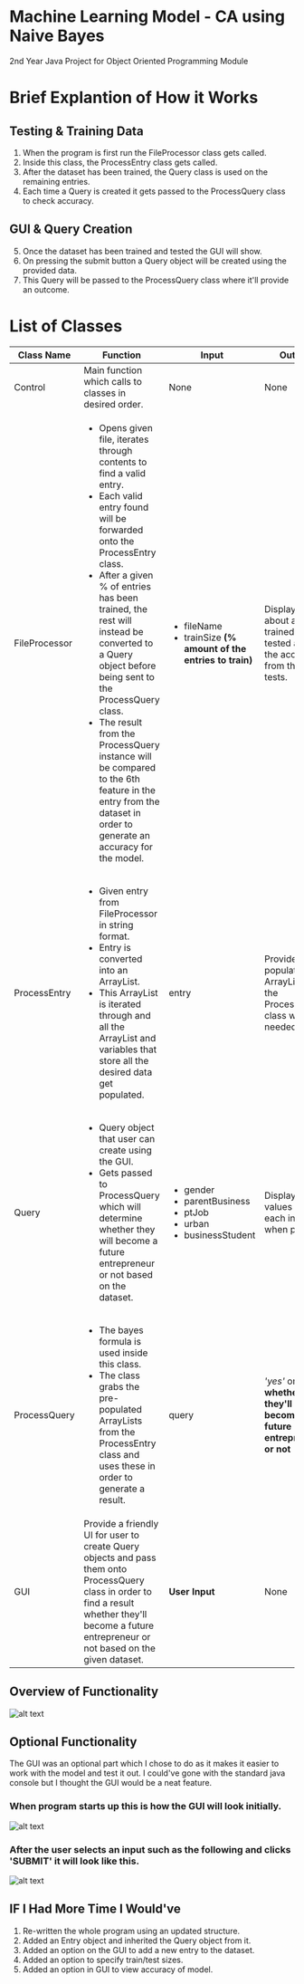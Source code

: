 # Machine Learning Model - CA using Naive Bayes
2nd Year Java Project for Object Oriented Programming Module

# Brief Explantion of How it Works

## Testing & Training Data
1. When the program is first run the FileProcessor class gets called.
2. Inside this class, the ProcessEntry class gets called.
3. After the dataset has been trained, the Query class is used on the remaining entries.
4. Each time a Query is created it gets passed to the ProcessQuery class to check accuracy.

## GUI & Query Creation
5. Once the dataset has been trained and tested the GUI will show.
6. On pressing the submit button a Query object will be created using the provided data.
7. This Query will be passed to the ProcessQuery class where it'll provide an outcome.

# List of Classes
Class Name | Function | Input | Output
--- | --- | --- | ---
Control | Main function which calls to classes in desired order. | None | None
FileProcessor | <ul><li>Opens given file, iterates through contents to find a valid entry.</li><li>Each valid entry found will be forwarded onto the ProcessEntry class.</li><li>After a given % of entries has been trained, the rest will instead be converted to a Query object before being sent to the ProcessQuery class.</li><li>The result from the ProcessQuery instance will be compared to the 6th feature in the entry from the dataset in order to generate an accuracy for the model.</li></ul>| <ul><li>fileName</li><li>trainSize **(% amount of the entries to train)** </li></ul> | Displays info about amount trained, tested and the accuracy from the tests.
ProcessEntry | <ul><li>Given entry from FileProcessor in string format.</li><li>Entry is converted into an ArrayList.</li><li>This ArrayList is iterated through and all the ArrayList and variables that store all the desired data get populated.</li></ul> | entry | Provides the populated ArrayLists to the ProcessQuery class when needed.
Query | <ul><li>Query object that user can create using the GUI.</li><li>Gets passed to ProcessQuery which will determine whether they will become a future entrepreneur or not based on the dataset.</li></ul> | <ul><li>gender</li><li>parentBusiness</li><li>ptJob</li><li>urban</li><li>businessStudent</li></ul> | Displays the values of each instance when printed.
ProcessQuery | <ul><li>The bayes formula is used inside this class.</li><li>The class grabs the pre-populated ArrayLists from the ProcessEntry class and uses these in order to generate a result.</li></ul> | query | *'yes'* or *'no'* **whether they'll become future entrepreneur or not**
GUI | Provide a friendly UI for user to create Query objects and pass them onto ProcessQuery class in order to find a result whether they'll become a future entrepreneur or not based on the given dataset. | **User Input** | None

## Overview of Functionality
![alt text](https://github.com/SeanHampson/MLM-CA/blob/main/images/Overview.png "Program Overview")

## Optional Functionality
The GUI was an optional part which I chose to do as it makes it easier to work with the model and test it out. I could've gone with the standard java console but I thought the GUI would be a neat feature.

### When program starts up this is how the GUI will look initially.
![alt text](https://github.com/SeanHampson/MLM-CA/blob/main/images/default-gui.png "Default GUI")

### After the user selects an input such as the following and clicks 'SUBMIT' it will look like this.
![alt text](https://github.com/SeanHampson/MLM-CA/blob/main/images/selection-gui.png "Selection GUI")

## IF I Had More Time I Would've
1. Re-written the whole program using an updated structure.
2. Added an Entry object and inherited the Query object from it.
3. Added an option on the GUI to add a new entry to the dataset.
4. Added an option to specify train/test sizes.
5. Added an option in GUI to view accuracy of model.
